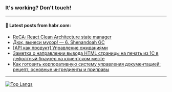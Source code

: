 ### It's working? Don't touch!

---
<!--
#### 🛠️ Technical stack:

![C++](https://img.shields.io/badge/C++-informational?logo=c%2B%2B&style=flat&logoColor=white&color=9C033A)
![Java](https://img.shields.io/badge/Java-informational?logo=java&style=flat&logoColor=white&color=007396)
![Kotlin](https://img.shields.io/badge/Kotlin-informational?logo=Kotlin&style=flat&logoColor=white&color=0095D5)
![JS](https://img.shields.io/badge/JS-informational?logo=javaScript&style=flat&logoColor=black&color=F7Df1E) <br>
![HTML5](https://img.shields.io/badge/HTML5-informational?logo=html5&style=flat&logoColor=white&color=E34F26)
![CSS3](https://img.shields.io/badge/CSS3-informational?logo=css3&style=flat&logoColor=white&color=157286)
![Sass](https://img.shields.io/badge/Saas-informational?logo=sass&style=flat&logoColor=white&color=hotpink)
![PHP](https://img.shields.io/badge/PHP-informational?logo=php&style=flat&logoColor=white&color=777BB4) <br>
![WebPAck](https://img.shields.io/badge/WebPack-informational?logo=webPack&style=flat&logoColor=white&color=FF6F00)
![Bootstrap](https://img.shields.io/badge/Bootstrap-informational?logo=Bootstrap&style=flat&logoColor=white&color=7952B3)
![MySQL](https://img.shields.io/badge/MySQL-informational?logo=MySQL&style=flat&logoColor=white&color=00f) <br>
![NodeJS](https://img.shields.io/badge/NodeJS-informational?logo=node.js&style=flat&logoColor=white&color=43853D)
![Spring](https://img.shields.io/badge/Spring-informational?logo=Spring&style=flat&logoColor=white&color=0A9EDC)
![Angular](https://img.shields.io/badge/Vue-informational?logo=vue.js&style=flat&logoColor=white&color=red)
![Git](https://img.shields.io/badge/Git-informational?logo=git&style=flat&logoColor=white&color=darkorange)

___
-->

#### 💬 Latest posts from habr.com:

<!-- BLOG-POST-LIST:START -->
- [ReCA: React Clean Architecture state manager](https://habr.com/ru/post/679952/?utm_source=habrahabr&utm_medium=rss&utm_campaign=679952)
- [Дюк, вынеси мусор! — 6. Shenandoah GC](https://habr.com/ru/post/681256/?utm_source=habrahabr&utm_medium=rss&utm_campaign=681256)
- [[API как продукт] Управление ожиданиями](https://habr.com/ru/post/681302/?utm_source=habrahabr&utm_medium=rss&utm_campaign=681302)
- [Заметка о направлении вывода HTML страницы на печать из 1С в дефолтный браузер на клиентском месте](https://habr.com/ru/post/681150/?utm_source=habrahabr&utm_medium=rss&utm_campaign=681150)
- [Как готовить корпоративную систему управления документацией: рецепт, основные ингредиенты и приправы](https://habr.com/ru/post/681290/?utm_source=habrahabr&utm_medium=rss&utm_campaign=681290)
<!-- BLOG-POST-LIST:END -->

---

[![Top Langs](https://github-readme-stats.vercel.app/api/top-langs/?username=zloylis&layout=compact&hide_border=true&theme=dracula)](https://github.com/zloylis)

